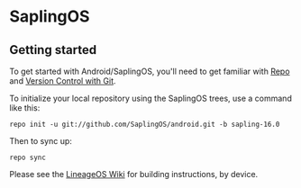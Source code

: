 SaplingOS
===========

Getting started
---------------

To get started with Android/SaplingOS, you'll need to get
familiar with [Repo](https://source.android.com/source/using-repo.html) and [Version Control with Git](https://source.android.com/source/version-control.html).

To initialize your local repository using the SaplingOS trees, use a command like this:
```
repo init -u git://github.com/SaplingOS/android.git -b sapling-16.0
```
Then to sync up:
```
repo sync
```
Please see the [LineageOS Wiki](https://wiki.lineageos.org/) for building instructions, by device.

